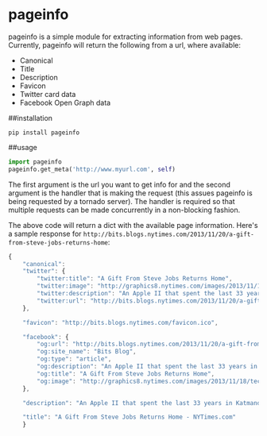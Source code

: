 pageinfo
====

pageinfo is a simple module for extracting information from web pages. Currently, pageinfo will return the following from a url, where available:

* Canonical
* Title
* Description
* Favicon
* Twitter card data
* Facebook Open Graph data


##installation

`pip install pageinfo`

##usage

```python
import pageinfo
pageinfo.get_meta('http://www.myurl.com', self)
```
The first argument is the url you want to get info for and the second argument is the handler that is making the request (this assues pageinfo is being requested by a tornado server). The handler is required so that multiple requests can be made concurrently in a non-blocking fashion.

The above code will return a dict with the available page information. Here's a sample response for `http://bits.blogs.nytimes.com/2013/11/20/a-gift-from-steve-jobs-returns-home`:

```javascript
{   
    "canonical": 
    "twitter": {    
        "twitter:title": "A Gift From Steve Jobs Returns Home",
        "twitter:image": "http://graphics8.nytimes.com/images/2013/11/18/technology/bits-brilliant-jobs/bits-brilliant-jobs-thumbLarge.jpg",
        "twitter:description": "An Apple II that spent the last 33 years in Katmandu, Nepal, most of it packed away in a hospital basement there, was a rare symbol of the charity of Steven P. Jobs.", 
        "twitter:url": "http://bits.blogs.nytimes.com/2013/11/20/a-gift-from-steve-jobs-returns-home/"
    },

    "favicon": "http://bits.blogs.nytimes.com/favicon.ico",

    "facebook": {    
        "og:url": "http://bits.blogs.nytimes.com/2013/11/20/a-gift-from-steve-jobs-returns-home/",
        "og:site_name": "Bits Blog",
        "og:type": "article",
        "og:description": "An Apple II that spent the last 33 years in Katmandu, Nepal, most of it packed away in a hospital basement there, was a rare symbol of the charity of Steven P. Jobs.", 
        "og:title": "A Gift From Steve Jobs Returns Home",
        "og:image": "http://graphics8.nytimes.com/images/2013/11/18/technology/bits-brilliant-jobs/bits-brilliant-jobs-videoSixteenByNine600.jpg"
    },

    "description": "An Apple II that spent the last 33 years in Katmandu, Nepal, most of it packed away in a hospital basement there, was a rare symbol of the charity of Steven P. Jobs.", 

    "title": "A Gift From Steve Jobs Returns Home - NYTimes.com"
    }   
```
